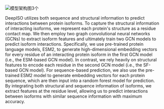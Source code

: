 ![模型架构图3个](https://github.com/user-attachments/assets/7875dffc-4ced-4af2-b3f6-3e4fa607c760)

DeepISO utilizes both sequence and structural information to predict interactions between protein isoforms. To capture the structural information of interacting isoforms, we represent each protein's structure as a residue contact map. We then employ two graph convolutional neural networks (GCNs) to extract isoform features and ultimately train two GCN models to predict isoform interactions. Specifically, we use pre-trained protein language models, ESM2, to generate high-dimensional embedding vectors for every residue of an interacting protein isoform in the first GCN model (i.e., the ESM-based GCN model). In contrast, we rely heavily on structural features to encode each residue in the second GCN model (i.e., the SF-based GCN model). For sequence-based prediction, we also use the pre-trained ESM2 model to generate embedding vectors for each protein sequence, which are then input into a random forest model for prediction. By integrating both structural and sequence information of isoforms, we extract features at the residue level, allowing us to predict interactions between isoforms with similar sequence information with maximum accuracy.


